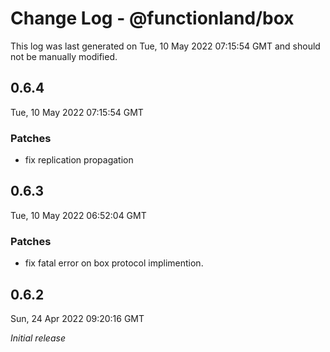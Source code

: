 # Change Log - @functionland/box

This log was last generated on Tue, 10 May 2022 07:15:54 GMT and should not be manually modified.

## 0.6.4
Tue, 10 May 2022 07:15:54 GMT

### Patches

- fix replication propagation

## 0.6.3
Tue, 10 May 2022 06:52:04 GMT

### Patches

- fix fatal error on box protocol implimention.

## 0.6.2
Sun, 24 Apr 2022 09:20:16 GMT

_Initial release_

